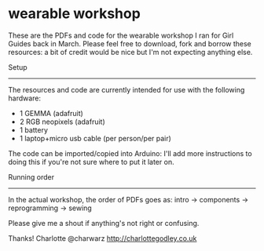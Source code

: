 wearable workshop
=================
These are the PDFs and code for the wearable workshop I ran for Girl Guides back in March.
Please feel free to download, fork and borrow these resources: a bit of credit would be nice but I'm not expecting anything else.

Setup
*****
The resources and code are currently intended for use with the following hardware:
- 1 GEMMA (adafruit)
- 2 RGB neopixels (adafruit)
- 1 battery
- 1 laptop+micro usb cable
(per person/per pair)

The code can be imported/copied into Arduino: I'll add more instructions to doing this if you're not sure where to put it
later on.

Running order
*************
In the actual workshop, the order of PDFs goes as:
intro -> components -> reprogramming -> sewing

Please give me a shout if anything's not right or confusing.

Thanks!
Charlotte
@charwarz
http://charlottegodley.co.uk
